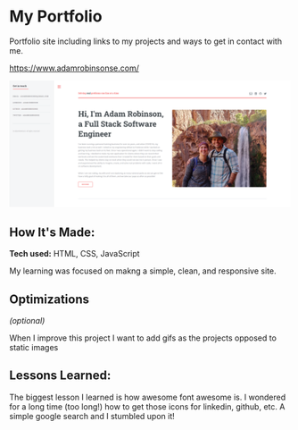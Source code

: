 # My Portfolio
Portfolio site including links to my projects and ways to get in contact with me.

https://www.adamrobinsonse.com/

![alt tag](https://github.com/AdamRobinsonSE/portfolio/blob/main/readme-screenshot.PNG)

## How It's Made:

**Tech used:** HTML, CSS, JavaScript

My learning was focused on makng a simple, clean, and responsive site.

## Optimizations
*(optional)*

When I improve this project I want to add gifs as the projects opposed to static images

## Lessons Learned:

The biggest lesson I learned is how awesome font awesome is. I wondered for a long time (too long!) how to get those icons for linkedin, github, etc. A simple google search and I stumbled upon it!

